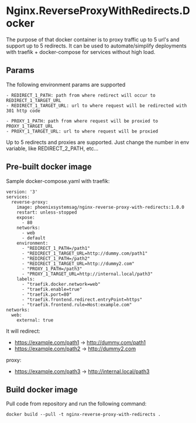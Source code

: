 # Nginx.ReverseProxyWithRedirects.Docker
The purpose of that docker container is to proxy traffic up to 5 url's and support up to 5 redirects. It can be used to automate/simplify deployments with traefik + docker-compose for services without high load.

## Params
The following environment params are supported
```
- REDIRECT_1_PATH: path from where redirect will occur to REDIRECT_1_TARGET_URL
- REDIRECT_1_TARGET_URL: url to where request will be redirected with 301 http code

- PROXY_1_PATH: path from where request will be proxied to PROXY_1_TARGET_URL
- PROXY_1_TARGET_URL: url to where request will be proxied
```
Up to 5 redirects and proxies are supported. Just change the number in env variable, like REDIRECT_2_PATH, etc...

## Pre-built docker image
Sample docker-compose.yaml with traefik:
```
version: '3'
services:
  reverse-proxy:
    image: phoenixsystemsag/nginx-reverse-proxy-with-redirects:1.0.0
    restart: unless-stopped
    expose:
      - 80
    networks:
      - web
      - default
    environment:
      - "REDIRECT_1_PATH=/path1"
      - "REDIRECT_1_TARGET_URL=http://dummy.com/path1"
      - "REDIRECT_1_PATH=/path2"
      - "REDIRECT_1_TARGET_URL=http://dummy2.com"
      - "PROXY_1_PATH=/path3"
      - "PROXY_1_TARGET_URL=http://internal.local/path3"
    labels:
      - "traefik.docker.network=web"
      - "traefik.enable=true"
      - "traefik.port=80"
      - "traefik.frontend.redirect.entryPoint=https"
      - "traefik.frontend.rule=Host:example.com"
networks:
  web:
    external: true
```
It will redirect:
- https://example.com/path1 -> http://dummy.com/path1 
- https://example.com/path2 -> http://dummy2.com

proxy:
- https://example.com/path3 -> http://internal.local/path3

## Build docker image
Pull code from repository and run the following command:
```
docker build --pull -t nginx-reverse-proxy-with-redirects .
```
